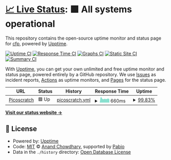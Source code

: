 # [📈 Live Status](https://cfpwastaken.github.io/status): <!--live status--> **🟩 All systems operational**

This repository contains the open-source uptime monitor and status page for [cfp](www.picoscratch.de), powered by [Upptime](https://github.com/upptime/upptime).

[![Uptime CI](https://github.com/cfpwastaken/status/workflows/Uptime%20CI/badge.svg)](https://github.com/cfpwastaken/status/actions?query=workflow%3A%22Uptime+CI%22)
[![Response Time CI](https://github.com/cfpwastaken/status/workflows/Response%20Time%20CI/badge.svg)](https://github.com/cfpwastaken/status/actions?query=workflow%3A%22Response+Time+CI%22)
[![Graphs CI](https://github.com/cfpwastaken/status/workflows/Graphs%20CI/badge.svg)](https://github.com/cfpwastaken/status/actions?query=workflow%3A%22Graphs+CI%22)
[![Static Site CI](https://github.com/cfpwastaken/status/workflows/Static%20Site%20CI/badge.svg)](https://github.com/cfpwastaken/status/actions?query=workflow%3A%22Static+Site+CI%22)
[![Summary CI](https://github.com/cfpwastaken/status/workflows/Summary%20CI/badge.svg)](https://github.com/cfpwastaken/status/actions?query=workflow%3A%22Summary+CI%22)

With [Upptime](https://upptime.js.org), you can get your own unlimited and free uptime monitor and status page, powered entirely by a GitHub repository. We use [Issues](https://github.com/cfpwastaken/status/issues) as incident reports, [Actions](https://github.com/cfpwastaken/status/actions) as uptime monitors, and [Pages](https://cfpwastaken.github.io/status) for the status page.

<!--start: status pages-->
<!-- This summary is generated by Upptime (https://github.com/upptime/upptime) -->
<!-- Do not edit this manually, your changes will be overwritten -->
<!-- prettier-ignore -->
| URL | Status | History | Response Time | Uptime |
| --- | ------ | ------- | ------------- | ------ |
| <img alt="" src="https://icons.duckduckgo.com/ip3/www.picoscratch.de.ico" height="13"> [Picoscratch](https://www.picoscratch.de) | 🟩 Up | [picoscratch.yml](https://github.com/cfpwastaken/status/commits/HEAD/history/picoscratch.yml) | <details><summary><img alt="Response time graph" src="./graphs/picoscratch/response-time-week.png" height="20"> 660ms</summary><br><a href="https://cfpwastaken.github.io/status/history/picoscratch"><img alt="Response time 846" src="https://img.shields.io/endpoint?url=https%3A%2F%2Fraw.githubusercontent.com%2Fcfpwastaken%2Fstatus%2FHEAD%2Fapi%2Fpicoscratch%2Fresponse-time.json"></a><br><a href="https://cfpwastaken.github.io/status/history/picoscratch"><img alt="24-hour response time 647" src="https://img.shields.io/endpoint?url=https%3A%2F%2Fraw.githubusercontent.com%2Fcfpwastaken%2Fstatus%2FHEAD%2Fapi%2Fpicoscratch%2Fresponse-time-day.json"></a><br><a href="https://cfpwastaken.github.io/status/history/picoscratch"><img alt="7-day response time 660" src="https://img.shields.io/endpoint?url=https%3A%2F%2Fraw.githubusercontent.com%2Fcfpwastaken%2Fstatus%2FHEAD%2Fapi%2Fpicoscratch%2Fresponse-time-week.json"></a><br><a href="https://cfpwastaken.github.io/status/history/picoscratch"><img alt="30-day response time 736" src="https://img.shields.io/endpoint?url=https%3A%2F%2Fraw.githubusercontent.com%2Fcfpwastaken%2Fstatus%2FHEAD%2Fapi%2Fpicoscratch%2Fresponse-time-month.json"></a><br><a href="https://cfpwastaken.github.io/status/history/picoscratch"><img alt="1-year response time 846" src="https://img.shields.io/endpoint?url=https%3A%2F%2Fraw.githubusercontent.com%2Fcfpwastaken%2Fstatus%2FHEAD%2Fapi%2Fpicoscratch%2Fresponse-time-year.json"></a></details> | <details><summary><a href="https://cfpwastaken.github.io/status/history/picoscratch">99.83%</a></summary><a href="https://cfpwastaken.github.io/status/history/picoscratch"><img alt="All-time uptime 97.18%" src="https://img.shields.io/endpoint?url=https%3A%2F%2Fraw.githubusercontent.com%2Fcfpwastaken%2Fstatus%2FHEAD%2Fapi%2Fpicoscratch%2Fuptime.json"></a><br><a href="https://cfpwastaken.github.io/status/history/picoscratch"><img alt="24-hour uptime 100.00%" src="https://img.shields.io/endpoint?url=https%3A%2F%2Fraw.githubusercontent.com%2Fcfpwastaken%2Fstatus%2FHEAD%2Fapi%2Fpicoscratch%2Fuptime-day.json"></a><br><a href="https://cfpwastaken.github.io/status/history/picoscratch"><img alt="7-day uptime 99.83%" src="https://img.shields.io/endpoint?url=https%3A%2F%2Fraw.githubusercontent.com%2Fcfpwastaken%2Fstatus%2FHEAD%2Fapi%2Fpicoscratch%2Fuptime-week.json"></a><br><a href="https://cfpwastaken.github.io/status/history/picoscratch"><img alt="30-day uptime 99.27%" src="https://img.shields.io/endpoint?url=https%3A%2F%2Fraw.githubusercontent.com%2Fcfpwastaken%2Fstatus%2FHEAD%2Fapi%2Fpicoscratch%2Fuptime-month.json"></a><br><a href="https://cfpwastaken.github.io/status/history/picoscratch"><img alt="1-year uptime 97.18%" src="https://img.shields.io/endpoint?url=https%3A%2F%2Fraw.githubusercontent.com%2Fcfpwastaken%2Fstatus%2FHEAD%2Fapi%2Fpicoscratch%2Fuptime-year.json"></a></details>

<!--end: status pages-->

[**Visit our status website →**](https://cfpwastaken.github.io/status)

## 📄 License

- Powered by: [Upptime](https://github.com/upptime/upptime)
- Code: [MIT](./LICENSE) © [Anand Chowdhary](https://anandchowdhary.com), supported by [Pabio](https://pabio.com)
- Data in the `./history` directory: [Open Database License](https://opendatacommons.org/licenses/odbl/1-0/)
